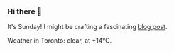 ### Hi there :wave:

It's Sunday! I might be crafting a fascinating [blog post](https://benjaminwuethrich.dev).

Weather in Toronto: clear, at +14°C.
